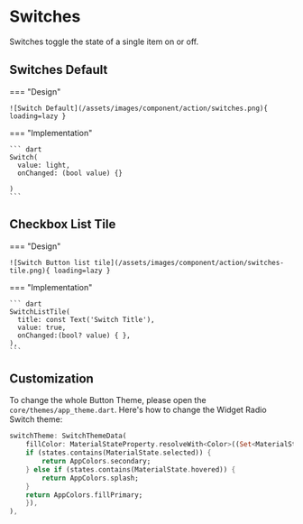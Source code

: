 # Switches

Switches toggle the state of a single item on or off.

## Switches Default

=== "Design"

    ![Switch Default](/assets/images/component/action/switches.png){ loading=lazy }

=== "Implementation"

    ``` dart
    Switch(
      value: light,
      onChanged: (bool value) {}

    )
    ```

## Checkbox List Tile

=== "Design"

    ![Switch Button list tile](/assets/images/component/action/switches-tile.png){ loading=lazy }

=== "Implementation"

    ``` dart
    SwitchListTile(
      title: const Text('Switch Title'),
      value: true,
      onChanged:(bool? value) { },
    ),
    ```

## Customization

To change the whole Button Theme, please open the `core/themes/app_theme.dart`.
Here's how to change the Widget Radio Switch theme:

```dart
switchTheme: SwitchThemeData(
    fillColor: MaterialStateProperty.resolveWith<Color>((Set<MaterialState> states) {
    if (states.contains(MaterialState.selected)) {
        return AppColors.secondary;
    } else if (states.contains(MaterialState.hovered)) {
        return AppColors.splash;
    }
    return AppColors.fillPrimary;
    }),
),
```
